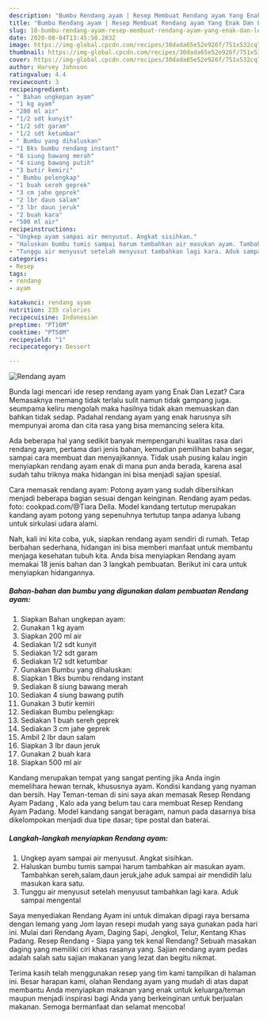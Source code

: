 ```yaml
---
description: "Bumbu Rendang ayam | Resep Membuat Rendang ayam Yang Enak Dan Lezat"
title: "Bumbu Rendang ayam | Resep Membuat Rendang ayam Yang Enak Dan Lezat"
slug: 10-bumbu-rendang-ayam-resep-membuat-rendang-ayam-yang-enak-dan-lezat
date: 2020-08-04T13:45:50.283Z
image: https://img-global.cpcdn.com/recipes/30dada65e52e926f/751x532cq70/rendang-ayam-foto-resep-utama.jpg
thumbnail: https://img-global.cpcdn.com/recipes/30dada65e52e926f/751x532cq70/rendang-ayam-foto-resep-utama.jpg
cover: https://img-global.cpcdn.com/recipes/30dada65e52e926f/751x532cq70/rendang-ayam-foto-resep-utama.jpg
author: Harvey Johnson
ratingvalue: 4.4
reviewcount: 3
recipeingredient:
- " Bahan ungkepan ayam"
- "1 kg ayam"
- "200 ml air"
- "1/2 sdt kunyit"
- "1/2 sdt garam"
- "1/2 sdt ketumbar"
- " Bumbu yang dihaluskan"
- "1 Bks bumbu rendang instant"
- "8 siung bawang merah"
- "4 siung bawang putih"
- "3 butir kemiri"
- " Bumbu pelengkap"
- "1 buah sereh geprek"
- "3 cm jahe geprek"
- "2 lbr daun salam"
- "3 lbr daun jeruk"
- "2 buah kara"
- "500 ml air"
recipeinstructions:
- "Ungkep ayam sampai air menyusut. Angkat sisihkan."
- "Haluskan bumbu tumis sampai harum tambahkan air masukan ayam. Tambahkan sereh,salam,daun jeruk,jahe aduk sampai air mendidih lalu masukan kara satu."
- "Tunggu air menyusut setelah menyusut tambahkan lagi kara. Aduk sampai mengental"
categories:
- Resep
tags:
- rendang
- ayam

katakunci: rendang ayam 
nutrition: 235 calories
recipecuisine: Indonesian
preptime: "PT10M"
cooktime: "PT58M"
recipeyield: "1"
recipecategory: Dessert

---
```



![Rendang ayam](https://img-global.cpcdn.com/recipes/30dada65e52e926f/751x532cq70/rendang-ayam-foto-resep-utama.jpg)

Bunda lagi mencari ide resep rendang ayam yang Enak Dan Lezat? Cara Memasaknya memang tidak terlalu sulit namun tidak gampang juga. seumpama keliru mengolah maka hasilnya tidak akan memuaskan dan bahkan tidak sedap. Padahal rendang ayam yang enak harusnya sih mempunyai aroma dan cita rasa yang bisa memancing selera kita.

Ada beberapa hal yang sedikit banyak mempengaruhi kualitas rasa dari rendang ayam, pertama dari jenis bahan, kemudian pemilihan bahan segar, sampai cara membuat dan menyajikannya. Tidak usah pusing kalau ingin menyiapkan rendang ayam enak di mana pun anda berada, karena asal sudah tahu triknya maka hidangan ini bisa menjadi sajian spesial.

Cara memasak rendang ayam: Potong ayam yang sudah dibersihkan menjadi beberapa bagian sesuai dengan keinginan. Rendang ayam pedas. foto: cookpad.com/@Tiara Della. Model kandang tertutup merupakan kandang ayam potong yang sepenuhnya tertutup tanpa adanya lubang untuk sirkulasi udara alami.


Nah, kali ini kita coba, yuk, siapkan rendang ayam sendiri di rumah. Tetap berbahan sederhana, hidangan ini bisa memberi manfaat untuk membantu menjaga kesehatan tubuh kita. Anda bisa menyiapkan Rendang ayam memakai 18 jenis bahan dan 3 langkah pembuatan. Berikut ini cara untuk menyiapkan hidangannya.

<!--inarticleads1-->

##### Bahan-bahan dan bumbu yang digunakan dalam pembuatan Rendang ayam:

1. Siapkan  Bahan ungkepan ayam:
1. Gunakan 1 kg ayam
1. Siapkan 200 ml air
1. Sediakan 1/2 sdt kunyit
1. Sediakan 1/2 sdt garam
1. Sediakan 1/2 sdt ketumbar
1. Gunakan  Bumbu yang dihaluskan:
1. Siapkan 1 Bks bumbu rendang instant
1. Sediakan 8 siung bawang merah
1. Sediakan 4 siung bawang putih
1. Gunakan 3 butir kemiri
1. Sediakan  Bumbu pelengkap:
1. Sediakan 1 buah sereh geprek
1. Sediakan 3 cm jahe geprek
1. Ambil 2 lbr daun salam
1. Siapkan 3 lbr daun jeruk
1. Gunakan 2 buah kara
1. Siapkan 500 ml air


Kandang merupakan tempat yang sangat penting jika Anda ingin memelihara hewan ternak, khususnya ayam. Kondisi kandang yang nyaman dan bersih. Hay Teman-teman di sini saya akan memasak Resep Rendang Ayam Padang , Kalo ada yang belum tau cara membuat Resep Rendang Ayam Padang. Model kandang sangat beragam, namun pada dasarnya bisa dikelompokan menjadi dua tipe dasar; tipe postal dan baterai. 

<!--inarticleads2-->

##### Langkah-langkah menyiapkan Rendang ayam:

1. Ungkep ayam sampai air menyusut. Angkat sisihkan.
1. Haluskan bumbu tumis sampai harum tambahkan air masukan ayam. Tambahkan sereh,salam,daun jeruk,jahe aduk sampai air mendidih lalu masukan kara satu.
1. Tunggu air menyusut setelah menyusut tambahkan lagi kara. Aduk sampai mengental


Saya menyediakan Rendang Ayam ini untuk dimakan dipagi raya bersama dengan lemang yang Jom layan resepi mudah yang saya gunakan pada hari ini. Mulai dari Rendang Ayam, Daging Sapi, Jengkol, Telur, Kentang Khas Padang. Resep Rendang - Siapa yang tek kenal Rendang? Sebuah masakan daging yang memiliki ciri khas rasanya yang. Sajian rendang ayam pedas adalah salah satu sajian makanan yang lezat dan begitu nikmat. 

Terima kasih telah menggunakan resep yang tim kami tampilkan di halaman ini. Besar harapan kami, olahan Rendang ayam yang mudah di atas dapat membantu Anda menyiapkan makanan yang enak untuk keluarga/teman maupun menjadi inspirasi bagi Anda yang berkeinginan untuk berjualan makanan. Semoga bermanfaat dan selamat mencoba!
